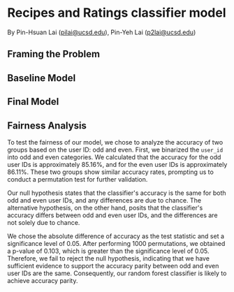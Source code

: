 # Recipes and Ratings classifier model

By Pin-Hsuan Lai (pilai@ucsd.edu), Pin-Yeh Lai (p2lai@ucsd.edu)

## Framing the Problem

## Baseline Model

## Final Model

## Fairness Analysis
To test the fairness of our model, we chose to analyze the accuracy of two groups based on the user ID: odd and even. First, we binarized the `user_id` into odd and even categories. We calculated that the accuracy for the odd user IDs is approximately 85.16%, and for the even user IDs is approximately 86.11%. These two groups show similar accuracy rates, prompting us to conduct a permutation test for further validation.

Our null hypothesis states that the classifier's accuracy is the same for both odd and even user IDs, and any differences are due to chance. The alternative hypothesis, on the other hand, posits that the classifier's accuracy differs between odd and even user IDs, and the differences are not solely due to chance.

We chose the absolute difference of accuracy as the test statistic and set a significance level of 0.05. After performing 1000 permutations, we obtained a p-value of 0.103, which is greater than the significance level of 0.05. Therefore, we fail to reject the null hypothesis, indicating that we have sufficient evidence to support the accuracy parity between odd and even user IDs are the same. Consequently, our random forest classifier is likely to achieve accuracy parity.


























